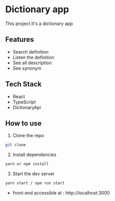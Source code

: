 # Dictionary app

This project it's a dictionary app

## Features

- Search definition
- Listen the definition
- See all description
- See synonym

## Tech Stack

- React
- TypeScript
- DictionaryApi

## How to use

1. Clone the repo

```bash
git clone
```

2. Install dependencies

```bash
yarn or npm install
```

3. Start the dev server

```bash
yarn start / npm run start
```

- front-end accessible at : http://localhost:3000
